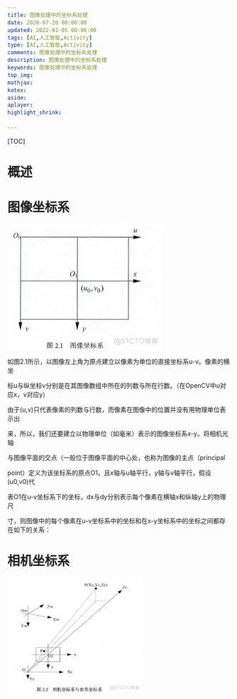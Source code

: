 ```yaml
---
title: 图像处理中的坐标系处理
date: 2020-07-20 00:00:00
updated: 2022-01-05 00:00:00
tags: [AI,人工智能,Activity]
type: [AI,人工智能,Activity]
comments: 图像处理中的坐标系处理
description: 图像处理中的坐标系处理
keywords: 图像处理中的坐标系处理
top_img:
mathjax:
katex:
aside:
aplayer:
highlight_shrink:

---
```




[TOC]

# 概述



# 图像坐标系

![摄像机模型与标定——三个坐标系及其之间关系_计算机图形学](images/resize,m_fixed,w_1184)

如图2.1所示，以图像左上角为原点建立以像素为单位的直接坐标系u-v。像素的横坐

标u与纵坐标v分别是在其图像数组中所在的列数与所在行数。（在OpenCV中u对应x，v对应y）

由于(u,v)只代表像素的列数与行数，而像素在图像中的位置并没有用物理单位表示出

来，所以，我们还要建立以物理单位（如毫米）表示的图像坐标系x-y。将相机光轴

与图像平面的交点（一般位于图像平面的中心处，也称为图像的主点（principal

 point）定义为该坐标系的原点O1，且x轴与u轴平行，y轴与v轴平行，假设(u0,v0)代

表O1在u-v坐标系下的坐标，dx与dy分别表示每个像素在横轴x和纵轴y上的物理尺

寸，则图像中的每个像素在u-v坐标系中的坐标和在x-y坐标系中的坐标之间都存在如下的关系：



# 相机坐标系

<img src="images/resize,m_fixed,w_1184-20230419164707547" alt="摄像机模型与标定——三个坐标系及其之间关系_计算机图形学_05" style="zoom: 67%;" />